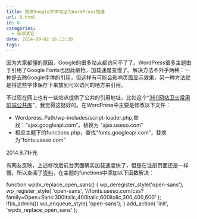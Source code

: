 ```yaml
---
title: 替换Google字体地址为WordPress加速
url: 8.html
id: 8
categories:
  - 杂项其它
date: 2014-09-02 16:13:38
tags:
---
```


因为大家都懂的原因，Google的很多站点都访问不了了。WordPress很多主题由于引用了Google Fonts也因此躺枪，加载速度变慢了。解决方法不外乎两种：一种是去除Google字体的引用，但这样有可能会影响页面显示效果，另一种方法就是将这些字体保存下来放到可以访问的地方来引用。

不过现在网上也有一些站点提供了公共的引用地址，比如这个“[360网站卫士常用前端公共库](http://libs.useso.com/)”，我觉得这挺好的。在WordPress中主要是修改以下文件：

*   Wordpress_Path/wp-includes/script-loader.php,查找：“ajax.googleapi.com”，替换为 “ajax.useso.com”
*   相应主题下的functions.php，查找“fonts.googleapi.com”，替换为“fonts.useso.com”

2014.9.7补充

有网友反映，上述修改后前台页面确实加载速度快了，但是在注册页面还是一样慢。所以查阅了[资料](http://www.wpdaxue.com/dw-replace-open-sans.html)，在主题的functions中添加以下函数解决：

function wpdx\_replace\_open_sans() {
  wp\_deregister\_style('open-sans');
  wp\_register\_style( 'open-sans', '//fonts.useso.com/css?family=Open+Sans:300italic,400italic,600italic,300,400,600' );
  if(is\_admin()) wp\_enqueue_style( 'open-sans');
}
add\_action( 'init', 'wpdx\_replace\_open\_sans' );